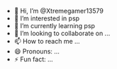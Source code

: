- 👋 Hi, I’m @Xtremegamer13579
- 👀 I’m interested in psp
- 🌱 I’m currently learning psp
- 💞️ I’m looking to collaborate on ...
- 📫 How to reach me ...
- 😄 Pronouns: ...
- ⚡ Fun fact: ...

<!---
Xtremegamer13579/Xtremegamer13579 is a ✨ special ✨ repository because its `README.md` (this file) appears on your GitHub profile.
You can click the Preview link to take a look at your changes.
--->
